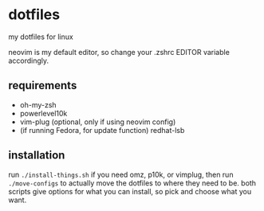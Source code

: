 # dotfiles
my dotfiles for linux

neovim is my default editor, so change your .zshrc EDITOR variable accordingly.

## requirements

* oh-my-zsh
* powerlevel10k
* vim-plug (optional, only if using neovim config)
* (if running Fedora, for update function) redhat-lsb

## installation

run `./install-things.sh` if you need omz, p10k, or vimplug, then run `./move-configs` to actually move the dotfiles to where they need to be.
both scripts give options for what you can install, so pick and choose what you want.